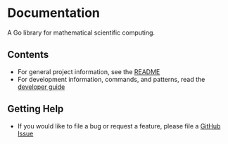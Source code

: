 # Documentation

A Go library for mathematical scientific computing.

## Contents

- For general project information, see the [README](../README.md)
- For development information, commands, and patterns, read the [developer guide](./developer-guide.md)

## Getting Help

- If you would like to file a bug or request a feature, please file a [GitHub Issue](https://github.com/marpaia/math-go/issues/new)
